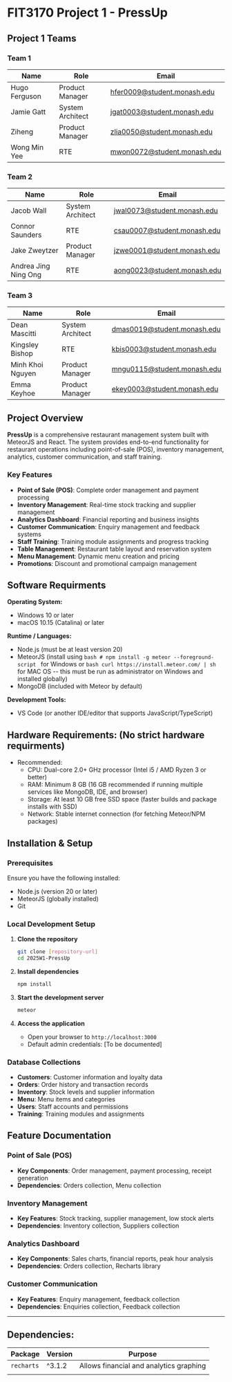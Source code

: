 # FIT3170 Project 1 - PressUp

## Project 1 Teams
### Team 1
| Name | Role | Email |
| - | - | - |
| Hugo Ferguson | Product Manager | hfer0009@student.monash.edu |
| Jamie Gatt | System Architect | jgat0003@student.monash.edu |
| Ziheng | Product Manager | zlia0050@student.monash.edu |
| Wong Min Yee | RTE | mwon0072@student.monash.edu |

### Team 2
| Name | Role | Email |
| - | - | - |
| Jacob Wall | System Architect | jwal0073@student.monash.edu | 
| Connor Saunders | RTE	| csau0007@student.monash.edu |
| Jake Zweytzer | Product Manager | jzwe0001@student.monash.edu |
| Andrea Jing Ning Ong | RTE | aong0023@student.monash.edu |

### Team 3
| Name | Role | Email |
| - | - | - |
| Dean Mascitti | System Architect | dmas0019@student.monash.edu |
| Kingsley Bishop | RTE | kbis0003@student.monash.edu |
| Minh Khoi Nguyen  | Product Manager | mngu0115@student.monash.edu |
| Emma Keyhoe | Product Manager | ekey0003@student.monash.edu |

## Project Overview

**PressUp** is a comprehensive restaurant management system built with MeteorJS and React. The system provides end-to-end functionality for restaurant operations including point-of-sale (POS), inventory management, analytics, customer communication, and staff training.

### Key Features
- **Point of Sale (POS)**: Complete order management and payment processing
- **Inventory Management**: Real-time stock tracking and supplier management
- **Analytics Dashboard**: Financial reporting and business insights
- **Customer Communication**: Enquiry management and feedback systems
- **Staff Training**: Training module assignments and progress tracking
- **Table Management**: Restaurant table layout and reservation system
- **Menu Management**: Dynamic menu creation and pricing
- **Promotions**: Discount and promotional campaign management

## Software Requirments

**Operating System:**  
- Windows 10 or later  
- macOS 10.15 (Catalina) or later  

**Runtime / Languages:** 
- Node.js (must be at least version 20)
- MeteorJS (install using ```bash # npm install -g meteor --foreground-script ``` for Windows or ```bash curl https://install.meteor.com/ | sh``` for MAC OS -- this must be run as administrator on Windows and installed globally)
- MongoDB (included with Meteor by default)

**Development Tools:**  
- VS Code (or another IDE/editor that supports JavaScript/TypeScript)


## Hardware Requirements: (No strict hardware requirments)
- Recommended: 
    - CPU: Dual-core 2.0+ GHz processor (Intel i5 / AMD Ryzen 3 or better)
    - RAM: Minimum 8 GB (16 GB recommended if running multiple services like MongoDB, IDE, and browser)
    - Storage: At least 10 GB free SSD space (faster builds and package installs with SSD)
    - Network: Stable internet connection (for fetching Meteor/NPM packages)

## Installation & Setup

### Prerequisites
Ensure you have the following installed:
- Node.js (version 20 or later)
- MeteorJS (globally installed)
- Git

### Local Development Setup

1. **Clone the repository**
   ```bash
   git clone [repository-url]
   cd 2025W1-PressUp
   ```

2. **Install dependencies**
   ```bash
   npm install
   ```

3. **Start the development server**
   ```bash
   meteor
   ```

4. **Access the application**
   - Open your browser to `http://localhost:3000`
   - Default admin credentials: [To be documented]

### Database Collections
- **Customers**: Customer information and loyalty data
- **Orders**: Order history and transaction records
- **Inventory**: Stock levels and supplier information
- **Menu**: Menu items and categories
- **Users**: Staff accounts and permissions
- **Training**: Training modules and assignments

## Feature Documentation

### Point of Sale (POS)
<!-- - **Location**: `imports/ui/Components/POS/` -->
- **Key Components**: Order management, payment processing, receipt generation
- **Dependencies**: Orders collection, Menu collection

### Inventory Management
<!-- - **Location**: `imports/ui/Components/IngredientTable/`, `imports/ui/Components/SupplierTable/` -->
- **Key Features**: Stock tracking, supplier management, low stock alerts
- **Dependencies**: Inventory collection, Suppliers collection

### Analytics Dashboard
<!-- - **Location**: `imports/ui/Components/Analytics/` -->
- **Key Components**: Sales charts, financial reports, peak hour analysis
- **Dependencies**: Orders collection, Recharts library

### Customer Communication
<!-- - **Location**: `imports/ui/Components/CustomerCommunication/` -->
- **Key Features**: Enquiry management, feedback collection
- **Dependencies**: Enquiries collection, Feedback collection

---

## Dependencies:

| Package             | Version | Purpose                                            |
| ------------------- | ----------------------------- | -------------------------------------------------- |
| `recharts` | ^3.1.2                       | Allows financial and analytics graphing |
| | | |

